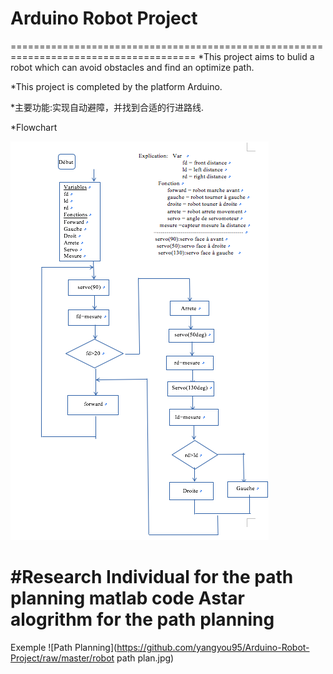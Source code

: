 # Arduino Robot Project
======================================================================================
*This project aims to bulid a robot which can avoid obstacles and find an optimize path. 

*This project is completed by the platform Arduino.

*主要功能:实现自动避障，并找到合适的行进路线.

*Flowchart

![Flowchart](https://github.com/yangyou95/Arduino-Robot-Project/raw/master/algorigramme.png)

#Research Individual for the path planning
matlab code Astar alogrithm for the path planning
======================================================================================
Exemple 
![Path Planning](https://github.com/yangyou95/Arduino-Robot-Project/raw/master/robot path plan.jpg)
